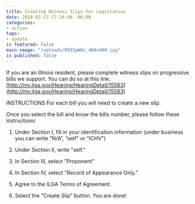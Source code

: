 ```yaml
---
title: Creating Witness Slips For Legislation
date: 2018-02-27 17:24:00 -06:00
categories:
- action
tags:
- update
is featured: false
main-image: "/uploads/R83IpW8s_400x400.jpg"
is published: false
---
```


If you are an Illinois resident, please complete witness slips on progressive bills we support. You can do so at this link: 
[http://my.ilga.gov/Hearing/HearingDetail/15583](http://my.ilga.gov/Hearing/HearingDetail/15583)

INSTRUCTIONS
For each bill you will need to create a new slip.

Once you select the bill and know the bills number,  please follow these instructions: 

1. Under Section I, fill in your identification information (under business you can write “N/A”, “self” or “ICHV”)

2. Under Section II, write "self."

3. In Section III, select "Proponent"

4. In Section IV, select "Record of Appearance Only."

5. Agree to the ILGA Terms of Agreement.

6. Select the "Create Slip" button. You are done!
